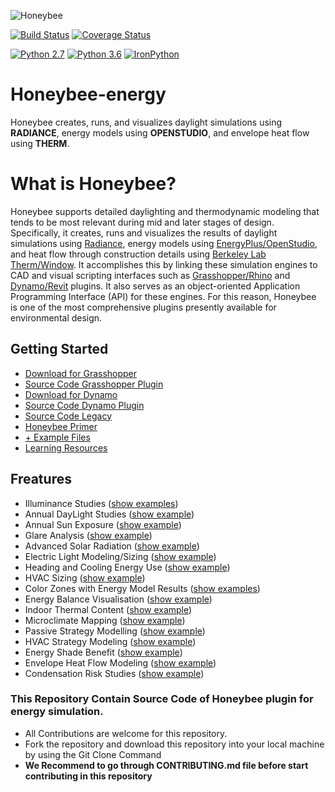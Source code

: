 ![Honeybee](http://www.ladybug.tools/assets/img/honeybee.png)

[![Build Status](https://travis-ci.org/ladybug-tools/honeybee-energy.svg?branch=master)](https://travis-ci.org/ladybug-tools/honeybee-energy)
[![Coverage Status](https://coveralls.io/repos/github/ladybug-tools/honeybee-energy/badge.svg?branch=master)](https://coveralls.io/github/ladybug-tools/honeybee-energy)

[![Python 2.7](https://img.shields.io/badge/python-2.7-green.svg)](https://www.python.org/downloads/release/python-270/) [![Python 3.6](https://img.shields.io/badge/python-3.6-blue.svg)](https://www.python.org/downloads/release/python-360/) [![IronPython](https://img.shields.io/badge/ironpython-2.7-red.svg)](https://github.com/IronLanguages/ironpython2/releases/tag/ipy-2.7.8/)

# Honeybee-energy
Honeybee creates, runs, and visualizes daylight simulations using **RADIANCE**, energy models using **OPENSTUDIO**, and envelope heat flow using **THERM**.


# What is Honeybee?
Honeybee supports detailed daylighting and thermodynamic modeling that tends to be most relevant during mid and later stages of design. Specifically, it creates, runs and visualizes the results of daylight simulations using [Radiance](https://radiance-online.org), energy models using [EnergyPlus/OpenStudio](https://www.openstudio.net/), and heat flow through construction details using [Berkeley Lab Therm/Window](https://windows.lbl.gov/software/therm). It accomplishes this by linking these simulation engines to CAD and visual scripting interfaces such as [Grasshopper/Rhino](https://www.grasshopper3d.com) and [Dynamo/Revit](https://dynamobim.org) plugins. It also serves as an object-oriented Application Programming Interface (API) for these engines. For this reason, Honeybee is one of the most comprehensive plugins presently available for environmental design. 

## Getting Started 
* [Download for Grasshopper](https://www.food4rhino.com/app/ladybug-tools)
* [Source Code Grasshopper Plugin](https://github.com/ladybug-tools/honeybee-grasshopper)
* [Download for Dynamo](https://dynamopackages.com/)
* [Source Code Dynamo Plugin](https://github.com/ladybug-tools/honeybee-dynamo)
* [Source Code Legacy](https://github.com/ladybug-tools/honeybee-legacy)
* [Honeybee Primer](https://legacy.gitbook.com/book/mostapharoudsari/honeybee-primer/details)
* [+ Example Files](https://hydrashare.github.io/hydra/?keywords=HBExampleFiles)
* [Learning Resources](https://www.ladybug.tools/resource.html#honeybee)

## Freatures 

* Illuminance Studies ([show examples](https://hydrashare.github.io/hydra/?keywords=grid))
* Annual DayLight Studies ([show example](https://hydrashare.github.io/hydra/?keywords=honeybee_annual_daylight))
* Annual Sun Exposure ([show example](https://hydrashare.github.io/hydra/?keywords=glare_potential))
* Glare Analysis ([show example](https://hydrashare.github.io/hydra/?keywords=glare_analysis))
* Advanced Solar Radiation ([show example](https://hydrashare.github.io/hydra/?keywords=radiation_analysis))
* Electric Light Modeling/Sizing ([show example](https://hydrashare.github.io/hydra/?keywords=ies_electrics))
* Heading and Cooling Energy Use ([show example](https://hydrashare.github.io/hydra/?keywords=heating))
* HVAC Sizing ([show example](https://hydrashare.github.io/hydra/?keywords=sizing))
* Color Zones with Energy Model Results ([show examples](https://hydrashare.github.io/hydra/?keywords=honeybee_color))
* Energy Balance Visualisation ([show example](https://hydrashare.github.io/hydra/?keywords=balance))
* Indoor Thermal Content ([show example](https://hydrashare.github.io/hydra/?keywords=comfort))
* Microclimate Mapping ([show example](https://hydrashare.github.io/hydra/?keywords=microclimate))
* Passive Strategy Modelling ([show example](https://hydrashare.github.io/hydra/?keywords=passive))
* HVAC Strategy Modeling ([show example](https://hydrashare.github.io/hydra/?keywords=hvac))
* Energy Shade Benefit ([show example](https://hydrashare.github.io/hydra/?keywords=energy_shade))
* Envelope Heat Flow Modeling ([show example](https://hydrashare.github.io/hydra/?keywords=lbnl))
* Condensation Risk Studies ([show example](https://hydrashare.github.io/hydra/?keywords=condensation))  

### **This Repository Contain Source Code of Honeybee plugin for energy simulation.**
* All Contributions are welcome for this repository.
* Fork the repository and download this repository into your local machine by using the Git Clone Command 
* **We Recommend to go through CONTRIBUTING.md file before start contributing in this repository**
